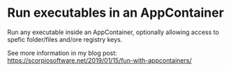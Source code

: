 # Run executables in an AppContainer

Run any executable inside an AppContainer, optionally allowing access to spefic folder/files and/ore registry keys.

See more information in my blog post: https://scorpiosoftware.net/2019/01/15/fun-with-appcontainers/
